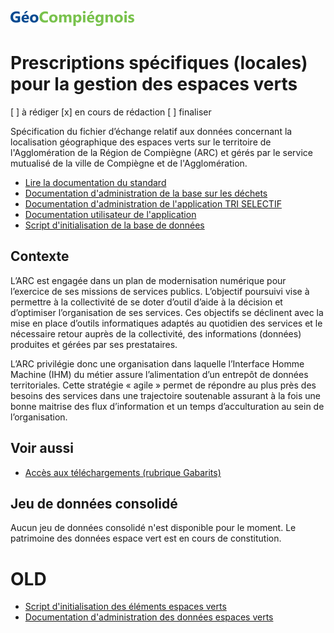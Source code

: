 ![picto](https://github.com/sigagglocompiegne/orga_gest_igeo/blob/master/doc/img/geocompiegnois_2020_reduit_v2.png)

# Prescriptions spécifiques (locales) pour la gestion des espaces verts

[ ] à rédiger [x] en cours de rédaction [ ] finaliser

Spécification du fichier d’échange relatif aux données concernant la   localisation géographique des espaces verts sur le territoire de  l'Agglomération de la Région de Compiègne (ARC) et gérés par le service mutualisé de la ville de Compiègne et de l'Agglomération.

- [Lire la documentation du standard](gabarit/livrables.md)
- [Documentation d'administration de la base sur les déchets](bdd/doc_admin_bd_tri.md)
- [Documentation d'administration de l'application TRI SELECTIF](app/doc_admin_app_tri.md)
- [Documentation utilisateur de l'application](app/doc_user_app_tri.md)
- [Script d'initialisation de la base de données](bdd/script.md)


## Contexte

L’ARC est engagée dans un plan de modernisation numérique pour l’exercice de ses missions de services publics. L’objectif poursuivi vise à permettre à la collectivité de se doter d’outil d’aide à la décision et d’optimiser l’organisation de ses services. Ces objectifs se déclinent avec la mise en place d’outils informatiques adaptés au quotidien des services et le nécessaire retour auprès de la collectivité, des informations (données) produites et gérées par ses prestataires. 

L’ARC privilégie donc une organisation dans laquelle l’Interface Homme Machine (IHM) du métier assure l’alimentation d’un entrepôt de données territoriales. Cette stratégie « agile » permet de répondre au plus près des besoins des services dans une trajectoire soutenable assurant à la fois une bonne maitrise des flux d’information et un temps d’acculturation au sein de l’organisation.

## Voir aussi

- [Accès aux téléchargements (rubrique Gabarits)](https://github.com/sigagglocompiegne/tri_selectif/blob/master/gabarit/livrables.md)

## Jeu de données consolidé

Aucun jeu de données consolidé n'est disponible pour le moment. Le patrimoine des données espace vert est en cours de constitution.






# OLD
- [Script d'initialisation des éléments espaces verts](sql/init_bd_ev.sql) 
- [Documentation d'administration des données espaces verts](doc/doc_admin_bd_ev.md) 
